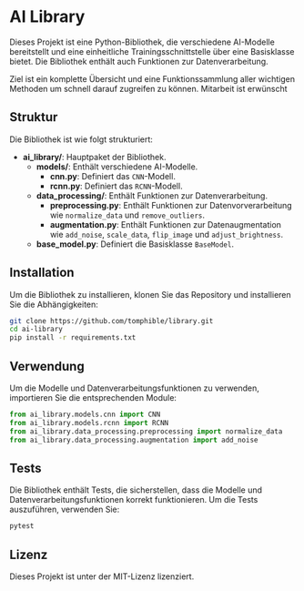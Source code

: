 # AI Library

Dieses Projekt ist eine Python-Bibliothek, die verschiedene AI-Modelle bereitstellt und eine einheitliche Trainingsschnittstelle über eine Basisklasse bietet. Die Bibliothek enthält auch Funktionen zur Datenverarbeitung.

Ziel ist ein komplette Übersicht und eine Funktionssammlung aller wichtigen Methoden um schnell darauf zugreifen zu können.
Mitarbeit ist erwünscht

## Struktur

Die Bibliothek ist wie folgt strukturiert:

- **ai_library/**: Hauptpaket der Bibliothek.
  - **models/**: Enthält verschiedene AI-Modelle.
    - **cnn.py**: Definiert das `CNN`-Modell.
    - **rcnn.py**: Definiert das `RCNN`-Modell.
  - **data_processing/**: Enthält Funktionen zur Datenverarbeitung.
    - **preprocessing.py**: Enthält Funktionen zur Datenvorverarbeitung wie `normalize_data` und `remove_outliers`.
    - **augmentation.py**: Enthält Funktionen zur Datenaugmentation wie `add_noise`, `scale_data`, `flip_image` und `adjust_brightness`.
  - **base_model.py**: Definiert die Basisklasse `BaseModel`.

## Installation

Um die Bibliothek zu installieren, klonen Sie das Repository und installieren Sie die Abhängigkeiten:

```bash
git clone https://github.com/tomphible/library.git
cd ai-library
pip install -r requirements.txt
```

## Verwendung

Um die Modelle und Datenverarbeitungsfunktionen zu verwenden, importieren Sie die entsprechenden Module:

```python
from ai_library.models.cnn import CNN
from ai_library.models.rcnn import RCNN
from ai_library.data_processing.preprocessing import normalize_data
from ai_library.data_processing.augmentation import add_noise
```

## Tests

Die Bibliothek enthält Tests, die sicherstellen, dass die Modelle und Datenverarbeitungsfunktionen korrekt funktionieren. Um die Tests auszuführen, verwenden Sie:

```bash
pytest
```

## Lizenz

Dieses Projekt ist unter der MIT-Lizenz lizenziert.